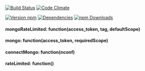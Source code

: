 [![Build Status](https://img.shields.io/travis/Authmaker/authmaker-verify/master.svg)](https://travis-ci.org/Authmaker/authmaker-verify)
[![Code Climate](https://img.shields.io/codeclimate/github/Authmaker/authmaker-verify.svg)](https://codeclimate.com/github/Authmaker/authmaker-verify)

[![Version npm](https://img.shields.io/npm/v/authmaker-verify.svg)](https://www.npmjs.com/package/authmaker-verify)
[![Dependencies](https://img.shields.io/david/Authmaker/authmaker-verify.svg)](https://david-dm.org/Authmaker/authmaker-verify)
[![npm Downloads](https://img.shields.io/npm/dm/authmaker-verify.svg)](https://www.npmjs.com/package/authmaker-verify)


#### mongoRateLimited: function(access_token, tag, defaultScope)
#### mongo: function(access_token, requiredScope)
#### connectMongo: function(nconf)
#### rateLimited: function()
